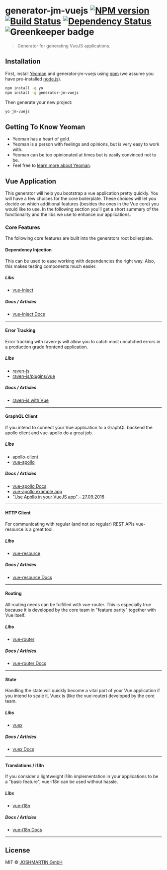 # generator-jm-vuejs [![NPM version][npm-image]][npm-url] [![Build Status][travis-image]][travis-url] [![Dependency Status][daviddm-image]][daviddm-url] ![Greenkeeper badge][greenkeeper-image]

> Generator for generating VueJS applications.

## Installation

First, install [Yeoman](http://yeoman.io) and generator-jm-vuejs using [npm](https://www.npmjs.com/) (we assume you have pre-installed [node.js](https://nodejs.org/)).

```bash
npm install -g yo
npm install -g generator-jm-vuejs
```

Then generate your new project:

```bash
yo jm-vuejs
```

## Getting To Know Yeoman

 * Yeoman has a heart of gold.
 * Yeoman is a person with feelings and opinions, but is very easy to work with.
 * Yeoman can be too opinionated at times but is easily convinced not to be.
 * Feel free to [learn more about Yeoman](http://yeoman.io/).

## Vue Application

This generator will help you bootstrap a vue application pretty quickly. You will have a few choices for the core boilerplate. These choices will let you decide on which additional features (besides the ones in the Vue core) you would like to use. In the following section you'll get a short summary of the functionality and the libs we use to enhance our applications.

### Core Features

The following core features are built into the generators root boilerplate.

#### Dependency Injection

This can be used to ease working with dependencies the right way. Also, this makes testing components much easier.

##### Libs

* [vue-inject](https://www.npmjs.com/package/vue-inject)

##### Docs / Articles

* [vue-inject Docs](https://github.com/jpex-js/vue-inject/blob/master/README.md)

---

#### Error Tracking

Error tracking with raven-js will allow you to catch most uncatched errors in a production grade frontend application.

##### Libs

* [raven-js](https://www.npmjs.com/package/raven-js)
* [raven-js/plugins/vue](https://github.com/getsentry/raven-js/blob/master/plugins/vue.js)

##### Docs / Articles

* [raven-js with Vue](https://github.com/getsentry/raven-js/blob/master/docs/integrations/vue.rst)

---

#### GraphQL Client

If you intend to connect your Vue application to a GraphQL backend the apollo client and vue-apollo do a great job.

##### Libs

* [apollo-client](https://www.npmjs.com/package/apollo-client)
* [vue-apollo](https://www.npmjs.com/package/vue-apollo)

##### Docs / Articles

* [vue-apollo Docs](https://github.com/Akryum/vue-apollo)
* [vue-apollo example app](https://github.com/Akryum/vue-apollo-example)
* ["Use Apollo in your VueJS app" - 27.09.2016](https://dev-blog.apollodata.com/use-apollo-in-your-vuejs-app-89812429d8b2)

---

#### HTTP Client

For communicating with regular (and not so regular) REST APIs vue-resource is a great tool.

##### Libs

* [vue-resource](https://www.npmjs.com/package/vue-resource)

##### Docs / Articles

* [vue-resource Docs](https://github.com/pagekit/vue-resource)

---

#### Routing

All routing needs can be fulfilled with vue-router. This is especially true because it is developed by the core team in "feature parity" together with Vue itself.

##### Libs

* [vue-router](https://www.npmjs.com/package/vue-router)

##### Docs / Articles

* [vue-router Docs](https://router.vuejs.org/en/)

---

#### State

Handling the state will quickly become a vital part of your Vue application if you intend to scale it. Vuex is (like the vue-router) developed by the core team.

##### Libs

* [vuex](https://www.npmjs.com/package/vuex)

##### Docs / Articles

* [vuex Docs](https://vuex.vuejs.org/en/)

---

#### Translations / i18n

If you consider a lightweight i18n implementation in your applications to be a "basic feature", vue-i18n can be used without hassle.

##### Libs

* [vue-i18n](https://www.npmjs.com/package/vue-i18n)

##### Docs / Articles

* [vue-i18n Docs](https://kazupon.github.io/vue-i18n/)

---

## License

MIT © [JOSHMARTIN GmbH](https://joshmartin.ch)


[npm-image]: https://badge.fury.io/js/generator-jm-vuejs.svg
[npm-url]: https://npmjs.org/package/@jshmrtn/generator-jm-vuejs
[travis-image]: https://travis-ci.org/jshmrtn/generator-jm-vuejs.svg?branch=master
[travis-url]: https://travis-ci.org/jshmrtn/generator-jm-vuejs
[daviddm-image]: https://david-dm.org/jshmrtn/generator-jm-vuejs.svg?theme=shields.io
[daviddm-url]: https://david-dm.org/jshmrtn/generator-jm-vuejs
[greenkeeper-image]: https://badges.greenkeeper.io/jshmrtn/generator-jm-vuejs.svg
